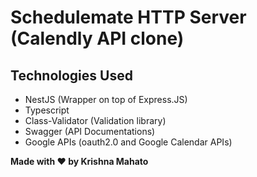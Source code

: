 # Schedulemate HTTP Server (Calendly API clone)

## Technologies Used

- NestJS (Wrapper on top of Express.JS)
- Typescript
- Class-Validator (Validation library)
- Swagger (API Documentations)
- Google APIs (oauth2.0 and Google Calendar APIs)

<div class="text-align:center">
    <b>Made with ❤️ by Krishna Mahato</b>
</div>

